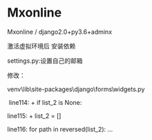 # Mxonline
Mxonline / django2.0+py3.6+adminx


激活虚拟环境后 安装依赖

settings.py:设置自己的邮箱


修改：

venv\lib\site-packages\django\forms\widgets.py


  line114: +  if list_2 is None:
  
  line115: +         list_2 = []
  
  line116:    for path in reversed(list_2):
              ...
  

